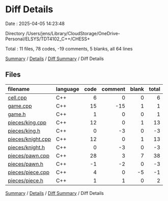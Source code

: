 # Diff Details

Date : 2025-04-05 14:23:48

Directory /Users/jens/Library/CloudStorage/OneDrive-Personal/ELSYS/TDT4102_C++/CHESS+

Total : 11 files,  78 codes, -19 comments, 5 blanks, all 64 lines

[Summary](results.md) / [Details](details.md) / [Diff Summary](diff.md) / Diff Details

## Files
| filename | language | code | comment | blank | total |
| :--- | :--- | ---: | ---: | ---: | ---: |
| [cell.cpp](/cell.cpp) | C++ | 6 | 0 | 0 | 6 |
| [game.cpp](/game.cpp) | C++ | 15 | -15 | 1 | 1 |
| [game.h](/game.h) | C++ | 1 | 0 | 0 | 1 |
| [pieces/king.cpp](/pieces/king.cpp) | C++ | 12 | 0 | 1 | 13 |
| [pieces/king.h](/pieces/king.h) | C++ | 0 | -3 | 0 | -3 |
| [pieces/knight.cpp](/pieces/knight.cpp) | C++ | 12 | 0 | 1 | 13 |
| [pieces/knight.h](/pieces/knight.h) | C++ | 0 | -3 | 0 | -3 |
| [pieces/pawn.cpp](/pieces/pawn.cpp) | C++ | 28 | 3 | 7 | 38 |
| [pieces/pawn.h](/pieces/pawn.h) | C++ | -1 | -2 | 0 | -3 |
| [pieces/piece.cpp](/pieces/piece.cpp) | C++ | 4 | 0 | -5 | -1 |
| [pieces/piece.h](/pieces/piece.h) | C++ | 1 | 1 | 0 | 2 |

[Summary](results.md) / [Details](details.md) / [Diff Summary](diff.md) / Diff Details